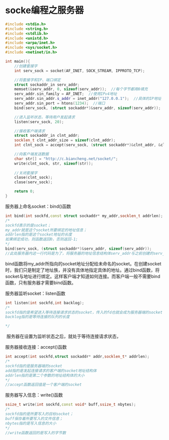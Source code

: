 # socke编程之服务器

```c++
#include <stdio.h>
#include <string.h>
#include <stdlib.h>
#include <unistd.h>
#include <arpa/inet.h>
#include <sys/socket.h>
#include <netinet/in.h>

int main(){
    //创建套接字
    int serv_sock = socket(AF_INET, SOCK_STREAM, IPPROTO_TCP);

    //将套接字和IP、端口绑定
    struct sockaddr_in serv_addr;
    memset(&serv_addr, 0, sizeof(serv_addr));  //每个字节都用0填充
    serv_addr.sin_family = AF_INET;  //使用IPv4地址
    serv_addr.sin_addr.s_addr = inet_addr("127.0.0.1");  //具体的IP地址
    serv_addr.sin_port = htons(1234);  //端口
    bind(serv_sock, (struct sockaddr*)&serv_addr, sizeof(serv_addr));

    //进入监听状态，等待用户发起请求
    listen(serv_sock, 20);

    //接收客户端请求
    struct sockaddr_in clnt_addr;
    socklen_t clnt_addr_size = sizeof(clnt_addr);
    int clnt_sock = accept(serv_sock, (struct sockaddr*)&clnt_addr, &clnt_addr_size);

    //向客户端发送数据
    char str[] = "http://c.biancheng.net/socket/";
    write(clnt_sock, str, sizeof(str));
   
    //关闭套接字
    close(clnt_sock);
    close(serv_sock);

    return 0;
}
```



服务器上命名socket：bind()函数

```c++
int bind(int sockfd,const struct sockaddr* my_addr,socklen_t addrlen);
/*
sockfd表示的是socket；
my_addr就是这个socket所要绑定的地址信息；
addrlen指的是这个socket地址的长度
如果绑定成功，则函数返回0，否则返回-1;
*/
bind(serv_sock, (struct sockaddr*)&serv_addr, sizeof(serv_addr));
//此处服务器内这一行代码是为了，将服务器的地址信息结构体serv_addr与之前创建的serv_sock的socket绑定起来
```

​	bind函数将my_addr所指向的socket地址分配给未命名的socket。在创建socket时，我们只是制定了地址族，并没有具体地指定具体的地址。通过bind函数，将socket与地址进行绑定。这样客户端才知道如何连接。而客户端一般不需要bind函数，只有服务器才需要bind函数。



服务器监听socket：listen函数

```c++
int listen(int sockfd,int backlog);
/*
sockfd指的是希望进入等待连接请求状态的socket，传入的fd也就会成为服务器端的socket
backlog指的是等待连接的队列的长度

*/
```

​	服务器在设置为监听状态之后，就处于等待连接请求状态，

服务器接收连接：accept()函数

```c++
int accept(int sockfd,struct sockaddr* addr,socklen_t* addrlen);
/*
sockfd指的是服务器端的socket
add指的是发起连接请求的客户端的socket地址结构体
addrlen指的是第二个参数的地址结构体的大小
*/
//accept函数返回值是一个客户端的socket

```



服务器写入信息：write()函数

```c++
ssize_t write(int sockfd,const void* buff,ssize_t nbytes);
/*
sockfd指的是所要写入的目标socket；
buff保存着所要写入的文件信息；
nbytes指的是写入信息的大小
*/
//write函数返回的是写入的字节数

```

